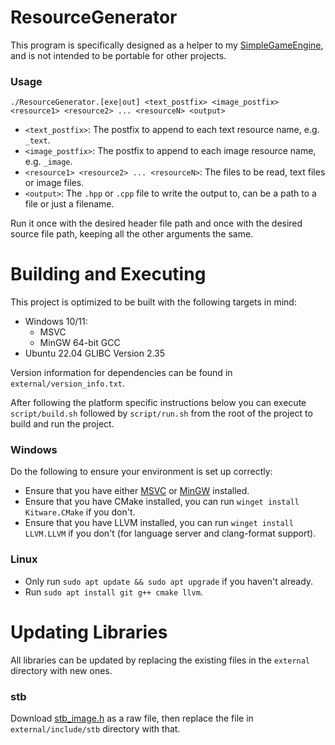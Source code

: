 # ResourceGenerator
This program is specifically designed as a helper to my
[SimpleGameEngine](https://github.com/ConnorSweeneyDev/SimpleGameEngine), and is not intended to be portable for other
projects.

### Usage
`./ResourceGenerator.[exe|out] <text_postfix> <image_postfix> <resource1> <resource2> ... <resourceN> <output>`

- `<text_postfix>`: The postfix to append to each text resource name, e.g. `_text`.
- `<image_postfix>`: The postfix to append to each image resource name, e.g. `_image`.
- `<resource1> <resource2> ... <resourceN>`: The files to be read, text files or image files.
- `<output>`: The `.hpp` or `.cpp` file to write the output to, can be a path to a file or just a filename.

Run it once with the desired header file path and once with the desired source file path, keeping all the other
arguments the same.

# Building and Executing
This project is optimized to be built with the following targets in mind:
- Windows 10/11:
  - MSVC
  - MinGW 64-bit GCC
- Ubuntu 22.04 GLIBC Version 2.35

Version information for dependencies can be found in `external/version_info.txt`.

After following the platform specific instructions below you can execute `script/build.sh` followed by `script/run.sh`
from the root of the project to build and run the project.

### Windows
Do the following to ensure your environment is set up correctly:
- Ensure that you have either [MSVC](https://visualstudio.microsoft.com/downloads/) or [MinGW](https://www.winlibs.com/)
  installed.
- Ensure that you have CMake installed, you can run `winget install Kitware.CMake` if you don't.
- Ensure that you have LLVM installed, you can run `winget install LLVM.LLVM` if you don't (for language server and
  clang-format support).

### Linux
- Only run `sudo apt update && sudo apt upgrade` if you haven't already.
- Run `sudo apt install git g++ cmake llvm`.

# Updating Libraries
All libraries can be updated by replacing the existing files in the `external` directory with new ones.

### stb
Download [stb_image.h](https://github.com/nothings/stb/blob/master/stb_image.h) as a raw file, then replace the file in
`external/include/stb` directory with that.
